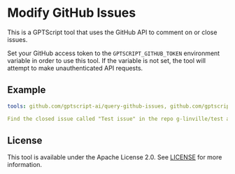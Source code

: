 # Modify GitHub Issues

This is a GPTScript tool that uses the GitHub API to comment on or close issues.

Set your GitHub access token to the `GPTSCRIPT_GITHUB_TOKEN` environment variable in order to use this tool.
If the variable is not set, the tool will attempt to make unauthenticated API requests.

## Example

```yaml
tools: github.com/gptscript-ai/query-github-issues, github.com/gptscript-ai/modify-github-issues

Find the closed issue called "Test issue" in the repo g-linville/test and leave a comment on it.
```

## License

This tool is available under the Apache License 2.0. See [LICENSE](LICENSE) for more information.
